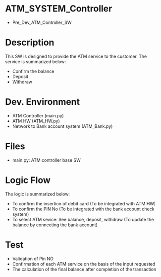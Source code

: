 # ATM_SYSTEM_Controller
- Pre_Dev_ATM_Controller_SW

# Description
This SW is designed to provide the ATM service to the customer.
The service is summarized below:
- Confirm the balance
- Deposit
- Withdraw

# Dev. Environment
- ATM Controller (main.py)
- ATM HW (ATM_HW.py)
- Network to Bank account system (ATM_Bank.py)

# Files
- main.py: ATM controller base SW

# Logic Flow
The logic is summarized below:
- To confirm the insertion of debit card (To be integrated with ATM HW)
- To confirm the PIN No (To be integrated with the bank account check system)
- To select ATM sevice: See balance, deposit, withdraw (To update the balance by connecting the bank account)

# Test
- Validation of Pin NO
- Confirmation of each ATM service on the basis of the input requested
- The calculation of the final balance after completion of the transaction

